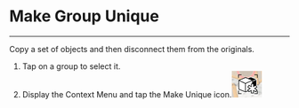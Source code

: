 # Make Group Unique

----

Copy a set of objects and then disconnect them from the originals.

1. Tap on a group to select it.
2. Display the Context Menu and tap the Make Unique icon.![](Images/GUID-456D1A2E-E90D-44DA-9F51-A8E8ADD140EF-low.png)
